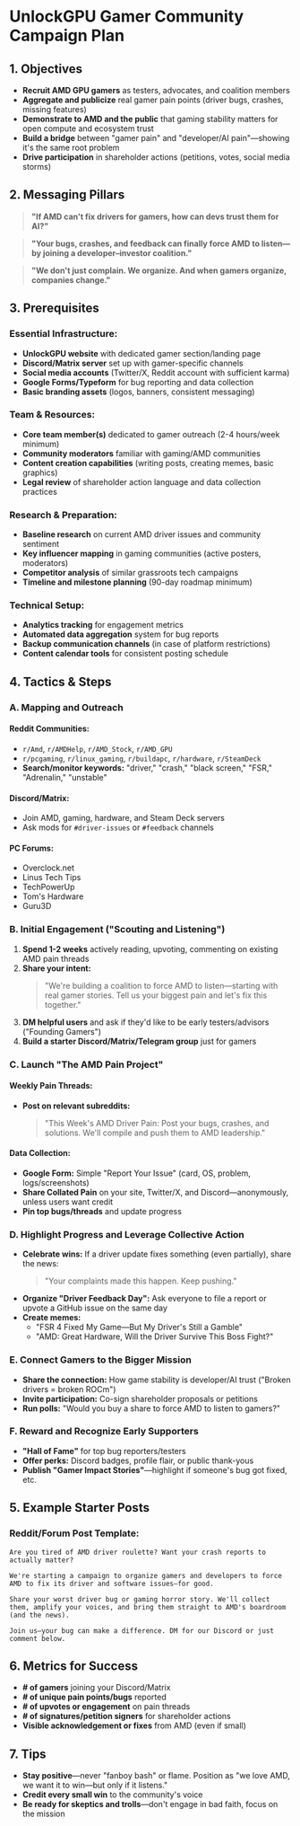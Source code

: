# UnlockGPU Gamer Community Campaign Plan

## 1. Objectives

- **Recruit AMD GPU gamers** as testers, advocates, and coalition members
- **Aggregate and publicize** real gamer pain points (driver bugs, crashes, missing features)
- **Demonstrate to AMD and the public** that gaming stability matters for open compute and ecosystem trust
- **Build a bridge** between "gamer pain" and "developer/AI pain"—showing it's the same root problem
- **Drive participation** in shareholder actions (petitions, votes, social media storms)

## 2. Messaging Pillars

> **"If AMD can't fix drivers for gamers, how can devs trust them for AI?"**

> **"Your bugs, crashes, and feedback can finally force AMD to listen—by joining a developer–investor coalition."**

> **"We don't just complain. We organize. And when gamers organize, companies change."**

## 3. Prerequisites

### Essential Infrastructure:
- **UnlockGPU website** with dedicated gamer section/landing page
- **Discord/Matrix server** set up with gamer-specific channels
- **Social media accounts** (Twitter/X, Reddit account with sufficient karma)
- **Google Forms/Typeform** for bug reporting and data collection
- **Basic branding assets** (logos, banners, consistent messaging)

### Team & Resources:
- **Core team member(s)** dedicated to gamer outreach (2-4 hours/week minimum)
- **Community moderators** familiar with gaming/AMD communities
- **Content creation capabilities** (writing posts, creating memes, basic graphics)
- **Legal review** of shareholder action language and data collection practices

### Research & Preparation:
- **Baseline research** on current AMD driver issues and community sentiment
- **Key influencer mapping** in gaming communities (active posters, moderators)
- **Competitor analysis** of similar grassroots tech campaigns
- **Timeline and milestone planning** (90-day roadmap minimum)

### Technical Setup:
- **Analytics tracking** for engagement metrics
- **Automated data aggregation** system for bug reports
- **Backup communication channels** (in case of platform restrictions)
- **Content calendar tools** for consistent posting schedule

## 4. Tactics & Steps

### A. Mapping and Outreach

#### Reddit Communities:
- `r/Amd`, `r/AMDHelp`, `r/AMD_Stock`, `r/AMD_GPU`
- `r/pcgaming`, `r/linux_gaming`, `r/buildapc`, `r/hardware`, `r/SteamDeck`
- **Search/monitor keywords:** "driver," "crash," "black screen," "FSR," "Adrenalin," "unstable"

#### Discord/Matrix:
- Join AMD, gaming, hardware, and Steam Deck servers
- Ask mods for `#driver-issues` or `#feedback` channels

#### PC Forums:
- Overclock.net
- Linus Tech Tips
- TechPowerUp
- Tom's Hardware
- Guru3D

### B. Initial Engagement ("Scouting and Listening")

1. **Spend 1-2 weeks** actively reading, upvoting, commenting on existing AMD pain threads
2. **Share your intent:**
   > "We're building a coalition to force AMD to listen—starting with real gamer stories. Tell us your biggest pain and let's fix this together."
3. **DM helpful users** and ask if they'd like to be early testers/advisors ("Founding Gamers")
4. **Build a starter Discord/Matrix/Telegram group** just for gamers

### C. Launch "The AMD Pain Project"

#### Weekly Pain Threads:
- **Post on relevant subreddits:**
  > "This Week's AMD Driver Pain: Post your bugs, crashes, and solutions. We'll compile and push them to AMD leadership."

#### Data Collection:
- **Google Form:** Simple "Report Your Issue" (card, OS, problem, logs/screenshots)
- **Share Collated Pain** on your site, Twitter/X, and Discord—anonymously, unless users want credit
- **Pin top bugs/threads** and update progress

### D. Highlight Progress and Leverage Collective Action

- **Celebrate wins:** If a driver update fixes something (even partially), share the news:
  > "Your complaints made this happen. Keep pushing."
- **Organize "Driver Feedback Day":** Ask everyone to file a report or upvote a GitHub issue on the same day
- **Create memes:**
  - "FSR 4 Fixed My Game—But My Driver's Still a Gamble"
  - "AMD: Great Hardware, Will the Driver Survive This Boss Fight?"

### E. Connect Gamers to the Bigger Mission

- **Share the connection:** How game stability is developer/AI trust ("Broken drivers = broken ROCm")
- **Invite participation:** Co-sign shareholder proposals or petitions
- **Run polls:** "Would you buy a share to force AMD to listen to gamers?"

### F. Reward and Recognize Early Supporters

- **"Hall of Fame"** for top bug reporters/testers
- **Offer perks:** Discord badges, profile flair, or public thank-yous
- **Publish "Gamer Impact Stories"**—highlight if someone's bug got fixed, etc.

## 5. Example Starter Posts

### Reddit/Forum Post Template:

```
Are you tired of AMD driver roulette? Want your crash reports to actually matter?

We're starting a campaign to organize gamers and developers to force AMD to fix its driver and software issues—for good.

Share your worst driver bug or gaming horror story. We'll collect them, amplify your voices, and bring them straight to AMD's boardroom (and the news).

Join us—your bug can make a difference. DM for our Discord or just comment below.
```

## 6. Metrics for Success

- **# of gamers** joining your Discord/Matrix
- **# of unique pain points/bugs** reported  
- **# of upvotes or engagement** on pain threads
- **# of signatures/petition signers** for shareholder actions
- **Visible acknowledgement or fixes** from AMD (even if small)

## 7. Tips

- **Stay positive**—never "fanboy bash" or flame. Position as "we love AMD, we want it to win—but only if it listens."
- **Credit every small win** to the community's voice
- **Be ready for skeptics and trolls**—don't engage in bad faith, focus on the mission

